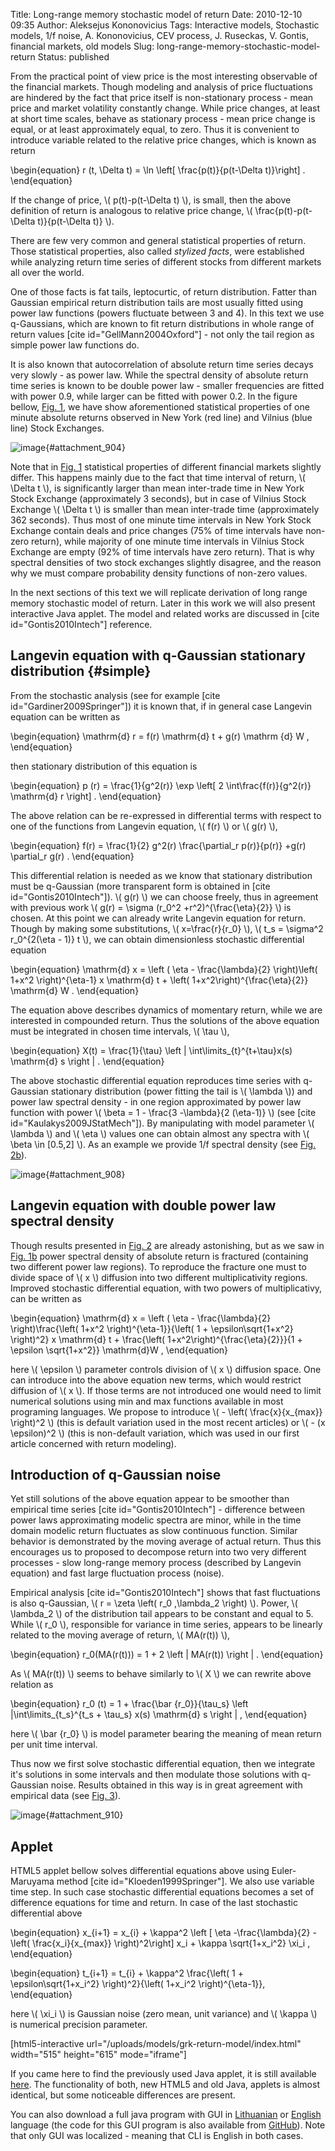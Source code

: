 Title: Long-range memory stochastic model of return
Date: 2010-12-10 09:35
Author: Aleksejus Kononovicius
Tags: Interactive models, Stochastic models, 1/f noise, A. Kononovicius, CEV process, J. Ruseckas, V. Gontis, financial markets, old models
Slug: long-range-memory-stochastic-model-return
Status: published

From the practical point of view price is the most
interesting observable of the financial markets. Though modeling and
analysis of price fluctuations are hindered by the fact that price
itself is non-stationary process - mean price and market volatility
constantly change. While price changes, at least at short time scales,
behave as stationary process - mean price change is equal, or at least
approximately equal, to zero. Thus it is convenient to introduce
variable related to the relative price changes, which is known as
return  
<!--more-->


\begin{equation}
 r (t, \Delta t) = \ln \left\[ \frac{p(t)}{p(t-\Delta t)}\right\] . 
\end{equation}


If the change of price, \\\(  p(t)-p(t-\Delta t)  \\\), is small, then
the above definition of return is analogous to relative price change,
\\\(  \frac{p(t)-p(t-\Delta t)}{p(t-\Delta t)}  \\\).

There are few very common and general statistical properties of return.
Those statistical properties, also called *stylized facts*, were
established while analyzing return time series of different stocks from
different markets all over the world.

One of those facts is fat tails, leptocurtic, of return distribution.
Fatter than Gaussian empirical return distribution tails are most
usually fitted using power law functions (powers fluctuate between 3 and
4). In this text we use q-Gaussians, which are known to fit return
distributions in whole range of return values \[cite
id="GellMann2004Oxford"\] - not only the tail region as simple power law
functions do.

It is also known that autocorrelation of absolute return time series
decays very slowly - as power law. While the spectral density of
absolute return time series is known to be double power law - smaller
frequencies are fitted with power 0.9, while larger can be fitted with
power 0.2. In the figure bellow, [Fig. 1](#attachment_904), we have show
aforementioned statistical properties of one minute absolute returns
observed in New York (red line) and Vilnius (blue line) Stock Exchanges.

![image](/uploads/2010/11/return-stylized-facts.png "Statistical properties of absolute one minute, Δt=60s,
returns - probability density function of non-zero values (a) and power
spectral density (b) - from two different financial markets. Red curves
represent New York Stock Exchange, while blue correspond to statistical
properties of return in Vilnius Stock Exchange. Black curves approximate
empirical data - (a) q-Gaussian (q=1.55), (b) power law functions
(powers 0.9 and
0.2)."){#attachment_904} 

Note that in [Fig. 1](#attachment_904) statistical properties of
different financial markets slightly differ. This happens mainly due to
the fact that time interval of return, \\\(  \Delta t \\\), is
significantly larger than mean inter-trade time in New York Stock
Exchange (approximately 3 seconds), but in case of Vilnius Stock
Exchange \\\(  \Delta t \\\) is smaller than mean inter-trade time
(approximately 362 seconds). Thus most of one minute time intervals in
New York Stock Exchange contain deals and price changes (75% of time
intervals have non-zero return), while majority of one minute time
intervals in Vilnius Stock Exchange are empty (92% of time intervals
have zero return). That is why spectral densities of two stock exchanges
slightly disagree, and the reason why we must compare probability
density functions of non-zero values.

In the next sections of this text we will replicate derivation of long
range memory stochastic model of return. Later in this work we will also
present interactive Java applet. The model and related works are
discussed in \[cite id="Gontis2010Intech"\] reference.

Langevin equation with q-Gaussian stationary distribution {#simple}
---------------------------------------------------------

From the stochastic analysis (see for example \[cite
id="Gardiner2009Springer"\]) it is known that, if in general case
Langevin equation can be written as


\begin{equation}
 \mathrm{d} r = f(r) \mathrm{d} t + g(r) \mathrm {d} W ,
\end{equation}


then stationary distribution of this equation is


\begin{equation}
 p (r) = \frac{1}{g^2(r)} \exp \left\[ 2 \int\frac{f(r)}{g^2(r)} \mathrm{d} r \right\] . 
\end{equation}


The above relation can be re-expressed in differential terms with
respect to one of the functions from Langevin equation, \\\(  f(r)  \\\)
or \\\(  g(r)  \\\),


\begin{equation}
 f(r) = \frac{1}{2} g^2(r) \frac{\partial\_r p(r)}{p(r)} +g(r) \partial\_r g(r) . 
\end{equation}


This differential relation is needed as we know that stationary
distribution must be q-Gaussian (more transparent form is obtained in
\[cite id="Gontis2010Intech"\]). \\\(  g(r)  \\\) we can choose freely,
thus in agreement with previous work \\\(  g(r) = \sigma (r\_0^2 +r^2)^{\frac{\eta}{2}}  \\\) is chosen. At this point we can already
write Langevin equation for return. Though by making some substitutions,
\\\(  x=\frac{r}{r\_0}  \\\), \\\(  t\_s = \sigma^2 r\_0^{2(\eta - 1)} t  \\\), we can obtain dimensionless stochastic
differential equation


\begin{equation}
 \mathrm{d} x = \left ( \eta - \frac{\lambda}{2} \right)\left( 1+x^2 \right)^{\eta-1} x \mathrm{d} t + \left( 1+x^2\right)^{\frac{\eta}{2}} \mathrm{d} W . 
\end{equation}


The equation above describes dynamics of momentary return, while we are
interested in compounded return. Thus the solutions of the above
equation must be integrated in chosen time intervals, \\\(  \tau \\\),


\begin{equation}
 X(t) = \frac{1}{\tau} \left | \int\limits\_{t}^{t+\tau}x(s) \mathrm{d} s \right | . 
\end{equation}


The above stochastic differential equation reproduces time series with
q-Gaussian stationary distribution (power fitting the tail is \\\( \lambda  \\\)) and power law spectral density - in one region approximated
by power law function with power \\\(  \beta = 1 - \frac{3 -\lambda}{2 (\eta-1)}  \\\) (see \[cite
id="Kaulakys2009JStatMech"\]). By manipulating with model parameter
\\\(  \lambda  \\\) and \\\(  \eta  \\\) values one can obtain almost
any spectra with \\\(  \beta \in \[0.5,2\] \\\). As an example we
provide 1/f spectral density (see [Fig. 2b](#attachment_908)).

![image](/uploads/2010/11/simple-sde.png "1/f noise obtained from the above SDE. Red curves
correspond to model statical properties (probability density function
(a), spectral density (b)), while black curves fit modelic statistical
properties (q-Gaussian, q=1.66, (a), power law function, β=1, (b)). Used
model parameters: λ=3, η=1.5, τ=0.02. Model statistical properties
averaged over 100 realizations containing 4096
points."){#attachment_908} 

Langevin equation with double power law spectral density
--------------------------------------------------------

Though results presented in [Fig. 2](#attachment_908) are already
astonishing, but as we saw in [Fig. 1b](#attachment_904) power spectral
density of absolute return is fractured (containing two different power
law regions). To reproduce the fracture one must to divide space of
\\\(  x \\\) diffusion into two different multiplicativity regions.
Improved stochastic differential equation, with two powers of
multiplicativy, can be written as


\begin{equation}
 \mathrm{d} x = \left ( \eta - \frac{\lambda}{2} \right)\frac{\left( 1+x^2 \right)^{\eta-1}}{\left( 1 + \epsilon\sqrt{1+x^2} \right)^2} x \mathrm{d} t + \frac{\left( 1+x^2\right)^{\frac{\eta}{2}}}{1 + \epsilon \sqrt{1+x^2}} \mathrm{d}W , 
\end{equation}


here \\\(  \epsilon  \\\) parameter controls division of \\\(  x \\\)
diffusion space. One can introduce into the above equation new terms,
which would restrict diffusion of \\\(  x \\\). If those terms are not
introduced one would need to limit numerical solutions using min and max
functions available in most programing languages. We propose to
introduce \\\(  - \left( \frac{x}{x\_{max}} \right)^2  \\\)
(this is default variation used in the most recent articles) or \\\( - (x \epsilon)^2  \\\) (this is non-default variation, which was used
in our first article concerned with return modeling).

Introduction of q-Gaussian noise
--------------------------------

Yet still solutions of the above equation appear to be smoother than
empirical time series \[cite id="Gontis2010Intech"\] - difference
between power laws approximating modelic spectra are minor, while in the
time domain modelic return fluctuates as slow continuous function.
Similar behavior is demonstrated by the moving average of actual return.
Thus this encourages us to proposed to decompose return into two very
different processes - slow long-range memory process (described by
Langevin equation) and fast large fluctuation process (noise).

Empirical analysis \[cite id="Gontis2010Intech"\] shows that fast
fluctuations is also q-Gaussian, \\\(  r = \zeta \left( r\_0 ,\lambda\_2 \right)  \\\). Power, \\\(  \lambda\_2  \\\) of the
distribution tail appears to be constant and equal to 5. While \\\( r\_0 \\\), responsible for variance in time series, appears to be linearly
related to the moving average of return, \\\(  MA(r(t)) \\\),


\begin{equation}
 r\_0(MA(r(t))) = 1 + 2 \left | MA(r(t)) \right | . 
\end{equation}


As \\\(  MA(r(t)) \\\) seems to behave similarly to \\\(  X  \\\) we can
rewrite above relation as


\begin{equation}
 r\_0 (t) = 1 + \frac{\bar {r\_0}}{\tau\_s} \left |\int\limits\_{t\_s}^{t\_s + \tau\_s} x(s) \mathrm{d} s \right | ,
\end{equation}


here \\\(  \bar {r\_0}  \\\) is model parameter bearing the meaning of
mean return per unit time interval.

Thus now we first solve stochastic differential equation, then we
integrate it's solutions in some intervals and then modulate those
solutions with q-Gaussian noise. Results obtained in this way is in
great agreement with empirical data (see [Fig. 3](#attachment_910)).

![image](/uploads/2010/12/return-model-vs-nyse-vvpb-comparison.png "Comparison of return model (black curve) and empirical
(New York Stock Exchange - red curve, Vilnius - blue) statistical
properties, non-zero value probability density function ((a) ir (c)) and
power spectral density ((b) ir (d)), in different time scales (1 min -
(a) and (b), 30 min - (c) and (d)). Model parameters: \\\( \tau_s =2 \cdot 10^{-4} \\\) (1
min) and \\\( τ_s=6 \cdot 10^{-3} \\\) (30 min), \\\( λ_2 = 5 \\\), \\\( {\bar r}_0=0.4 \\\), \\\( \lambda=3.6 \\\), \\\( \varepsilon =0.017 \\\),
\\\( \eta =2.5 \\\), \\\( x_{max}=1000 \\\)."){#attachment_910} 

Applet
------

HTML5 applet bellow solves differential equations above using
Euler-Maruyama method \[cite id="Kloeden1999Springer"\]. We also use
variable time step. In such case stochastic differential equations
becomes a set of difference equations for time and return. In case of
the last stochastic differential above

\begin{equation}
 x\_{i+1} = x\_{i} + \kappa^2 \left \[ \eta -\frac{\lambda}{2} - \left( \frac{x\_i}{x\_{max}} \right)^2\right\] x\_i + \kappa \sqrt{1+x\_i^2} \xi\_i , 
\end{equation}

\begin{equation}
 t\_{i+1} = t\_{i} + \kappa^2 \frac{\left( 1 + \epsilon\sqrt{1+x\_i^2} \right)^2}{\left( 1+x\_i^2 \right)^{\eta-1}},
\end{equation}

here \\\(  \xi\_i  \\\) is Gaussian noise (zero mean, unit variance) and
\\\(  \kappa  \\\) is numerical precision parameter.

[html5-interactive
url="/uploads/models/grk-return-model/index.html"
width="515" height="615" mode="iframe"]

If you came here to find the previously used Java applet, it is still
available [here](/uploads/models/old-java/return-model-en.html).
The functionality of both, new HTML5 and old Java, applets is almost
identical, but some noticeable differences are present.

You can also download a full java program with GUI in
[Lithuanian](/uploads/2010/12/returnModel.jar)
or [English](/uploads/2010/12/returnModelEn.jar) language (the code
for this GUI program is also available from
[GitHub](https://github.com/akononovicius/return-model-GRK-PhysA2010)).
Note that only GUI was localized - meaning that CLI is English in both
cases.
